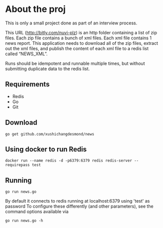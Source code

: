 # About the proj

This is only a small project done as part of an interview process.

This URL (http://bitly.com/nuvi-plz) is an http folder containing a list of zip files. Each zip file contains a bunch of xml files. Each xml file contains 1 news report.
This application needs to download all of the zip files, extract out the xml files, and publish the content of each xml file to a redis list called “NEWS_XML”.

Runs should be idempotent and runnable multiple times, but without submitting duplicate data to the redis list.

## Requirements

- Redis
- Go
- Git

## Download

```shell
go get github.com/xushichangdesmond/news
```

## Using docker to run Redis

```shell
docker run --name redis -d -p6379:6379 redis redis-server --requirepass test
```

## Running

```shell
go run news.go
```

By default it connects to redis running at localhost:6379 using 'test' as password
To configure these differently (and other parameters), see the command options available via
```shell
go run news.go -h
```
